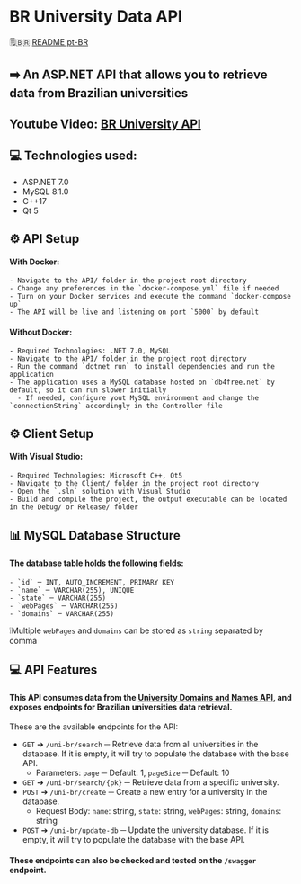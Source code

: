 # BR University Data API

🗒️🇧🇷 [README pt-BR](https://github.com/xbandrade/university-br-data-api/blob/main/README-pt-BR.md)

## ➡️ An ASP.NET API that allows you to retrieve data from Brazilian universities

## Youtube Video: [BR University API](https://www.youtube.com/watch?v=XWZ0S-GbTsw)

## 💻 Technologies used:
  - ASP.NET 7.0
  - MySQL 8.1.0
  - C++17
  - Qt 5

## ⚙️ API Setup
#### With Docker:
    - Navigate to the API/ folder in the project root directory
    - Change any preferences in the `docker-compose.yml` file if needed
    - Turn on your Docker services and execute the command `docker-compose up`
    - The API will be live and listening on port `5000` by default

#### Without Docker:
    - Required Technologies: .NET 7.0, MySQL
    - Navigate to the API/ folder in the project root directory
    - Run the command `dotnet run` to install dependencies and run the application
    - The application uses a MySQL database hosted on `db4free.net` by default, so it can run slower initially
      - If needed, configure yout MySQL environment and change the `connectionString` accordingly in the Controller file
    
## ⚙️ Client Setup
#### With Visual Studio:
    - Required Technologies: Microsoft C++, Qt5
    - Navigate to the Client/ folder in the project root directory
    - Open the `.sln` solution with Visual Studio
    - Build and compile the project, the output executable can be located in the Debug/ or Release/ folder

## 📊 MySQL Database Structure
#### The database table holds the following fields:
    - `id` ─ INT, AUTO_INCREMENT, PRIMARY KEY
    - `name` ─ VARCHAR(255), UNIQUE
    - `state` ─ VARCHAR(255)
    - `webPages` ─ VARCHAR(255)
    - `domains` ─ VARCHAR(255)
  ❕Multiple `webPages` and `domains` can be stored as `string` separated by comma


## 💻 API Features
  #### This API consumes data from the [University Domains and Names API](https://github.com/Hipo/university-domains-list-api), and exposes endpoints for Brazilian universities data retrieval.
  These are the available endpoints for the API:
  - `GET` ➔ `/uni-br/search` ─ Retrieve data from all universities in the database. If it is empty, it will try to populate the database with the base API.
    - Parameters: `page` ─ Default: 1, `pageSize` ─ Default: 10
  - `GET` ➔ `/uni-br/search/{pk}` ─ Retrieve data from a specific university.
  - `POST` ➔ `/uni-br/create` ─ Create a new entry for a university in the database.
    - Request Body: `name`: string, `state`: string, `webPages`: string, `domains`: string
  - `POST` ➔ `/uni-br/update-db` ─ Update the university database. If it is empty, it will try to populate the database with the base API.

  #### These endpoints can also be checked and tested on the `/swagger` endpoint.

      



    
